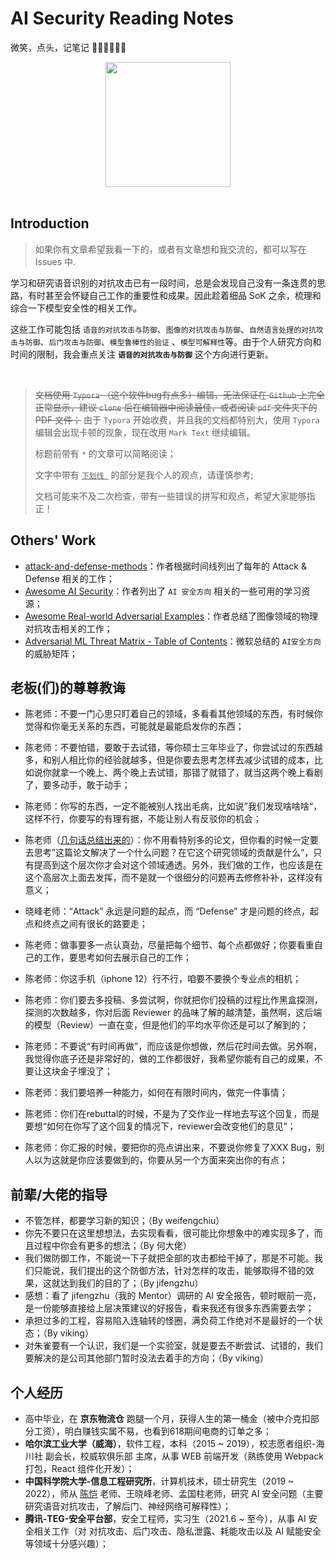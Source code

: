 # AI Security Reading Notes

微笑，点头，记笔记 :sunflower::sunflower::sunflower::sunflower::sunflower::sunflower:

<div align="center"><img src="pictures/840ad2d34eef686053fecac7eb743e1.jpg" height="200"/></div>

<br/>

## Introduction

> 如果你有文章希望我看一下的，或者有文章想和我交流的，都可以写在 Issues 中.

学习和研究语音识别的对抗攻击已有一段时间，总是会发现自己没有一条连贯的思路，有时甚至会怀疑自己工作的重要性和成果。因此趁着细品 SoK 之余，梳理和综合一下模型安全性的相关工作。

这些工作可能包括 `语音的对抗攻击与防御`、`图像的对抗攻击与防御`、`自然语言处理的对抗攻击与防御`、`后门攻击与防御`、`模型鲁棒性的验证` 、`模型可解释性`等。由于个人研究方向和时间的限制，我会重点关注 <b>`语音的对抗攻击与防御`</b> 这个方向进行更新。

<br/>

> ~~文档使用 `Typora` （这个软件bug有点多）编辑，无法保证在 `Github` 上完全正常显示，建议 `clone` 后在编辑器中阅读最佳，或者阅读 `pdf` 文件夹下的 PDF 文件；~~ 由于 `Typora` 开始收费，并且我的文档都特别大，使用 `Typora` 编辑会出现卡顿的现象，现在改用 `Mark Text` 继续编辑。
> 
> 标题前带有 `*` 的文章可以简略阅读；
> 
> 文字中带有 <u>`下划线 `</u> 的部分是我个人的观点，请谨慎参考;
> 
> 文档可能来不及二次检查，带有一些错误的拼写和观点，希望大家能够指正！

## Others' Work

- [attack-and-defense-methods](https://github.com/tao-bai/attack-and-defense-methods)：作者根据时间线列出了每年的 Attack & Defense 相关的工作；
- [Awesome AI Security](https://github.com/DeepSpaceHarbor/Awesome-AI-Security)：作者列出了 `AI 安全方向` 相关的一些可用的学习资源；
- [Awesome Real-world Adversarial Examples](https://github.com/lionelmessi6410/awesome-real-world-adversarial-examples)：作者总结了图像领域的物理对抗攻击相关的工作；
- [Adversarial ML Threat Matrix - Table of Contents](https://github.com/mitre/advmlthreatmatrix)：微软总结的 `AI安全方向` 的威胁矩阵；

## 老板(们)的尊尊教诲

- 陈老师：不要一门心思只盯着自己的领域，多看看其他领域的东西，有时候你觉得和你毫无关系的东西，可能就是最能启发你的东西；

- 陈老师：不要怕错，要敢于去试错，等你硕士三年毕业了，你尝试过的东西越多，和别人相比你的经验就越多，但是你要去思考怎样去减少试错的成本，比如说你就拿一个晚上、两个晚上去试错，那错了就错了，就当这两个晚上看剧了，要多动手，敢于动手；

- 陈老师：你写的东西，一定不能被别人找出毛病，比如说”我们发现啥啥啥“，这样不行，你要写的有理有据，不能让别人有反驳你的机会；

- 陈老师（<u>几句话总结出来的</u>）：你不用看特别多的论文，但你看的时候一定要去思考”这篇论文解决了一个什么问题？在它这个研究领域的贡献是什么“，只有提高到这个层次你才会对这个领域通透。另外，我们做的工作，也应该是在这个高层次上面去发挥，而不是就一个很细分的问题再去修修补补，这样没有意义；

- 晓峰老师：“Attack” 永远是问题的起点，而 “Defense” 才是问题的终点，起点和终点之间有很长的路要走；

- 陈老师：做事要多一点认真劲，尽量把每个细节、每个点都做好；你要看重自己的工作，要思考如何去展示自己的工作；

- 陈老师：你这手机（iphone 12）行不行，咱要不要换个专业点的相机；

- 陈老师：你们要去多投稿、多尝试啊，你就把你们投稿的过程比作黑盒探测，探测的次数越多，你对后面 Reviewer 的品味了解的越清楚，虽然啊，这后端的模型（Review）一直在变，但是他们的平均水平你还是可以了解到的；

- 陈老师：不要说“有时间再做”，而应该是你想做，然后花时间去做。另外啊，我觉得你底子还是非常好的，做的工作都很好，我希望你能有自己的成果，不要让这块金子埋没了；

- 陈老师：我们要培养一种能力，如何在有限时间内，做完一件事情；

- 陈老师：你们在rebuttal的时候，不是为了交作业一样地去写这个回复，而是要想“如何在你写了这个回复的情况下，reviewer会改变他们的意见”；

- 陈老师：你汇报的时候，要把你的亮点讲出来，不要说你修复了XXX Bug，别人以为这就是你应该要做到的，你要从另一个方面来突出你的有点；

## 前辈/大佬的指导

- 不管怎样，都要学习新的知识；（By weifengchiu）
- 你先不要只在这里想想法，去实现看看，很可能比你想象中的难实现多了，而且过程中你会有更多的想法；（By 何大佬）
- 我们做防御工作，不能说一下子就把全部的攻击都给干掉了，那是不可能。我们只能说，我们提出的这个防御方法，针对怎样的攻击，能够取得不错的效果，这就达到我们的目的了；（By jifengzhu）
- 感想：看了 jifengzhu（我的 Mentor）调研的 AI 安全报告，顿时眼前一亮，是一份能够直接给上层决策建议的好报告，看来我还有很多东西需要去学；
- 承担过多的工程，容易陷入连轴转的怪圈，满负荷工作绝对不是最好的一个状态；（By viking）
- 对朱雀要有一个认识，我们是一个实验室，就是要去不断尝试、试错的，我们要解决的是公司其他部门暂时没法去着手的方向；（By viking）

## 个人经历

- 高中毕业，在 **京东物流仓** 跑腿一个月，获得人生的第一桶金（被中介克扣部分工资），明白赚钱实属不易，也看到618期间电商的订单之多；
- **哈尔滨工业大学（威海）**，软件工程，本科（2015 ~ 2019），校志愿者组织-海川社 副会长，校威软俱乐部 主席，从事 WEB 前端开发（熟练使用 Webpack 打包，React 组件化开发）；
- **中国科学院大学-信息工程研究所**，计算机技术，硕士研究生（2019 ~ 2022），师从 [陈恺](http://kaichen.org/) 老师、王晓峰老师、孟国柱老师，研究 AI 安全问题（主要研究语音对抗攻击，了解后门、神经网络可解释性）；
- **腾讯-TEG-安全平台部**，安全工程师，实习生（2021.6 ~ 至今），从事 AI 安全相关工作（对 对抗攻击、后门攻击、隐私泄露、耗能攻击以及 AI 赋能安全等领域十分感兴趣）；
